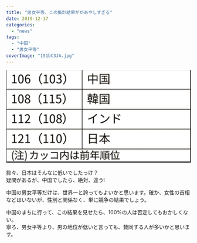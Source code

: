 ```yaml
---
title: "男女平等、この集計結果ががあやしすぎる"
date: 2019-12-17
categories: 
  - "news"
tags: 
  - "中国"
  - "男女平等"
coverImage: "151bC3JA.jpg"
---
```


![](images/gbKsbNdl.jpg)

抑々、日本はそんなに低いでしたっけ？  
疑問があるが、中国でしたら、絶対、違う❕

中国の男女平等だけは、世界一と誇ってもよいかと思います。確か、女性の首相などはいないが、性別と関係なく、単に競争の結果でしょう。

中国のまちに行って、この結果を見せたら、100%の人は否定してもおかしくない。  
寧ろ、男女平等より、男の地位が低いと言っても、賛同する人が多いかと思います。
